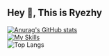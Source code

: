 ## Hey 👋, This is Ryezhy

[![Anurag's GitHub stats](https://github-readme-stats.vercel.app/api?username=Ryezhy)](https://github.com/anuraghazra/github-readme-stats)
<br>
[![My Skills](https://skillicons.dev/icons?i=js,html,css,vue,androidstudio,cs,c,cpp,dotnet)](https://skillicons.dev)
<br>
![Top Langs](https://github-readme-stats.vercel.app/api/top-langs/?username=Ryezhy&layout=compact)
<!--
- 🔭 I’m currently working on ...
- 🌱 I’m currently learning ...
- 👯 I’m looking to collaborate on ...
- 🤔 I’m looking for help with ...
- 💬 Ask me about ...
- 📫 How to reach me: ...
- 😄 Pronouns: ...
- ⚡ Fun fact: ...
-->
